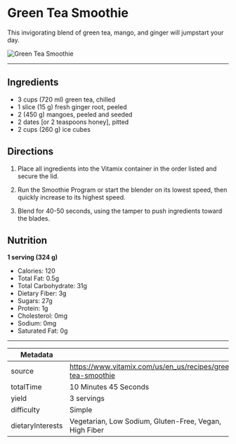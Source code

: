 # Green Tea Smoothie

This invigorating blend of green tea, mango, and ginger will jumpstart your day.

![Green Tea Smoothie](https://www.vitamix.com/content/dam/vitamix/migration/media/other/images/g/Green-Tea-Smoothie-470x449.jpg)

---

## Ingredients

- 3 cups (720 ml) green tea, chilled
- 1 slice (15 g) fresh ginger root, peeled
- 2 (450 g) mangoes, peeled and seeded
- 2 dates [or 2 teaspoons honey], pitted
- 2 cups (260 g) ice cubes

## Directions

1. Place all ingredients into the Vitamix container in the order listed and secure the lid.

2. Run the Smoothie Program or start the blender on its lowest speed, then quickly increase to its highest speed.

3. Blend for 40-50 seconds, using the tamper to push ingredients toward the blades.

## Nutrition

**1 serving (324 g)**

- Calories: 120
- Total Fat: 0.5g
- Total Carbohydrate: 31g
- Dietary Fiber: 3g
- Sugars: 27g
- Protein: 1g
- Cholesterol: 0mg
- Sodium: 0mg
- Saturated Fat: 0g

---

| Metadata |  |
| --- | --- |
| source | https://www.vitamix.com/us/en_us/recipes/green-tea-smoothie |
| totalTime | 10 Minutes 45 Seconds |
| yield | 3 servings |
| difficulty | Simple |
| dietaryInterests | Vegetarian, Low Sodium, Gluten-Free, Vegan, High Fiber |
